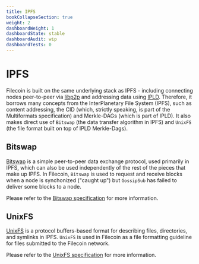 ```yaml
---
title: IPFS
bookCollapseSection: true
weight: 2
dashboardWeight: 1
dashboardState: stable
dashboardAudit: wip
dashboardTests: 0
---
```


# IPFS

Filecoin is built on the same underlying stack as IPFS - including connecting nodes peer-to-peer via [libp2p](https://libp2p.io) and addressing data using [IPLD](https://ipld.io/). Therefore, it borrows many concepts from the InterPlanetary File System (IPFS), such as content addressing, the CID (which, strictly speaking, is part of the Multiformats specification) and Merkle-DAGs (which is part of IPLD). It also makes direct use of `Bitswap` (the data transfer algorithm in IPFS) and `UnixFS` (the file format built on top of IPLD Merkle-Dags).

## Bitswap

[Bitswap](https://github.com/ipfs/go-bitswap) is a simple peer-to-peer data exchange protocol, used primarily in IPFS, which can also be used independently of the rest of the pieces that make up IPFS. In Filecoin, `Bitswap` is used to request and receive blocks when a node is synchonized ("caught up") but `GossipSub` has failed to deliver some blocks to a node. 

Please refer to the [Bitswap specification](https://github.com/ipfs/specs/blob/master/BITSWAP.md) for more information.


## UnixFS

[UnixFS](https://github.com/ipfs/go-unixfs) is a protocol buffers-based format for describing files, directories, and symlinks in IPFS. `UnixFS` is used in Filecoin as a file formatting guideline for files submitted to the Filecoin network.

Please refer to the [UnixFS specification](https://github.com/ipfs/specs/blob/master/UNIXFS.md) for more information.
